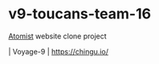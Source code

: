 

# v9-toucans-team-16

[Atomist](https://atomist.com/) website clone project


| Voyage-9 | https://chingu.io/

